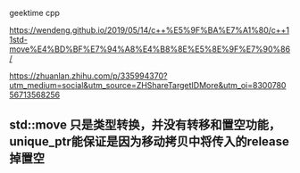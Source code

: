 geektime cpp

https://wendeng.github.io/2019/05/14/c++%E5%9F%BA%E7%A1%80/c++11std-move%E4%BD%BF%E7%94%A8%E4%B8%8E%E5%8E%9F%E7%90%86/


https://zhuanlan.zhihu.com/p/335994370?utm_medium=social&utm_source=ZHShareTargetIDMore&utm_oi=830078056713568256

## std::move 只是类型转换，并没有转移和置空功能，unique_ptr能保证是因为移动拷贝中将传入的release掉置空